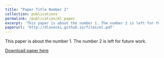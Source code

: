```yaml
---
title: "Paper Title Number 2"
collection: publications
permalink: /publication/ml_paper
excerpt: 'This paper is about the number 1. The number 2 is left for future work.'
paperurl: 'http://dlasecki.github.io/files/ml.pdf'
---
```

This paper is about the number 1. The number 2 is left for future work.

[Download paper here](http://dlasecki.github.io/files/ml.pdf)
